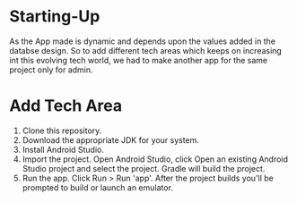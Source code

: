 # Starting-Up

As the App made is dynamic and depends upon the values added in the databse design. So to add different tech areas which keeps on increasing int this evolving tech world, we had to make another app for the same project only for admin.

# Add Tech Area

1. Clone this repository.
2. Download the appropriate JDK for your system. 
3. Install Android Studio.
4. Import the project. Open Android Studio, click Open an existing Android Studio project and select the project. Gradle will build the project.
5. Run the app. Click Run > Run 'app'. After the project builds you'll be prompted to build or launch an emulator.
